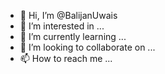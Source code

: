 - 👋 Hi, I’m @BalijanUwais
- 👀 I’m interested in ...
- 🌱 I’m currently learning ...
- 💞️ I’m looking to collaborate on ...
- 📫 How to reach me ...

<!---
BalijanUwais/BalijanUwais is a ✨ special ✨ repository because its `README.md` (this file) appears on your GitHub profile.
You can click the Preview link to take a look at your changes.
--->
